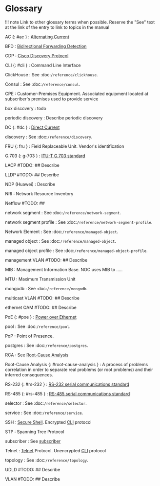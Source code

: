 # Glossary

<!-- prettier-ignore -->
!!! note
    Link to other glossary terms when possible.
    Reserve the "See" text at the link of the entry to link to topics in the manual

AC {: #ac }
: [Alternating Current](https://en.wikipedia.org/wiki/Alternating_current)

BFD
: [Bidirectional Forwarding Detection](https://en.wikipedia.org/wiki/Bidirectional_Forwarding_Detection)

CDP
: [Cisco Discovery Protocol](https://en.wikipedia.org/wiki/Cisco_Discovery_Protocol)

CLI {: #cli }
: Command Line Interface

ClickHouse
: See :doc:`/reference/clickhouse`.

Consul
: See :doc:`/reference/consul`.

CPE
: Customer-Premises Equipment. Associated equipment located
at subscriber's premises used to provide service

box discovery
: todo

periodic discovery
: Describe periodic discovery

DC {: #dc }
: [Direct Current](https://en.wikipedia.org/wiki/Direct_current)

discovery
: See :doc:`/reference/discovery`.

FRU {: fru }
: Field Replaceable Unit. Vendor's identification

G.703 {: g-703 }
: [ITU-T G.703 standard](https://en.wikipedia.org/wiki/G.703)

LACP
#TODO: ## Describe

LLDP
#TODO: ## Describe

NDP (Huawei)
: Describe

NRI
: Network Resource Inventory

Netflow
#TODO: ## 

network segment
: See :doc:`/reference/network-segment`.

network segment profile
: See :doc:`/reference/network-segment-profile`.

Network Element
: See :doc:`/reference/managed-object`.

managed object
: See :doc:`/reference/managed-object`.

managed object profile
: See :doc:`/reference/managed-object-profile`.

management VLAN
#TODO: ## Describe

MIB
: Management Information Base. NOC uses MIB to .....

MTU
: Maximum Transmission Unit

mongodb
: See :doc:`/reference/mongodb`.

multicast VLAN
#TODO: ## Describe

ethernet OAM
#TODO: ## Describe

PoE {: #poe }
: [Power over Ethernet](https://en.wikipedia.org/wiki/Power_over_Ethernet)

pool
: See :doc:`/reference/pool`.

PoP
: Point of Presence.

postgres
: See :doc:`/reference/postgres`.

RCA
: See [Root-Cause Analysis](#root-cause-analysis)

Root-Cause Analysis {: #root-cause-analysis }
: A process of problems correlation in order to separate
real problems (or root problems) and their inferred consequences.

RS-232 {: #rs-232 }
: [RS-232 serial communications standard](https://en.wikipedia.org/wiki/RS-232)

RS-485 {: #rs-485 }
: [RS-485 serial communications standard](https://en.wikipedia.org/wiki/RS-485)

selector
: See :doc:`/reference/selector`.

service
: See :doc:`/reference/service`.

SSH
: [Secure Shell](https://en.wikipedia.org/wiki/SSH_(Secure_Shell)). Encrypted [CLI](#cli) protocol

STP
: Spanning Tree Protocol

subscriber
: See [subscriber](reference/concepts/subscriber/index.md)

Telnet
: [Telnet](https://en.wikipedia.org/wiki/Telnet) Protocol. Unencrypted [CLI](#cli) protocol

topology
: See :doc:`/reference/topology`.

UDLD
#TODO: ## Describe

VLAN
#TODO: ## Describe
